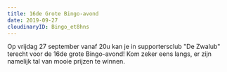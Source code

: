 ```yaml
---
title: 16de Grote Bingo-avond
date: 2019-09-27
cloudinaryID: Bingo_et8hns
---
```


Op vrijdag 27 september vanaf 20u kan je in supportersclub "De Zwalub" terecht voor de 16de grote Bingo-avond! Kom zeker eens langs, er zijn namelijk tal van mooie prijzen te winnen.
